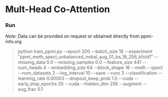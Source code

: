 # Mult-Head Co-Attention

### Run

*Note:* Data can be provided on request or obtained directly from ppmi-info.org

> python train_ppmi.py --epoch 200 --batch_size 16 --experiment "ppmi_meth_spect_unbalanced_nobal_aug_01_bs_16_256_kfold1" --missing_data 0.0 --missing_samples 0.0 --feature_size 441 --num_heads 4 --embedding_size 64 --block_shape 16 --meth --spect --num_datasets 2 --log_interval 10 --save --runs 3 --classification --learning_rate 0.00003 --dropout_keep_prob 1.0 --cuda --early_stop_epochs 20 --cuda --hidden_dim 256 --augment --aug_frac 0.1
